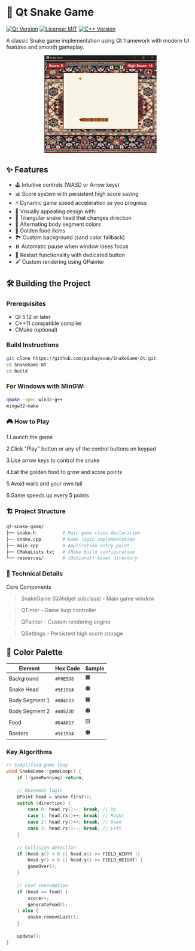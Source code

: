 # 🐍 Qt Snake Game

[![Qt Version](https://img.shields.io/badge/Qt-5.12%2B-brightgreen)](https://www.qt.io/)
[![License: MIT](https://img.shields.io/badge/License-MIT-yellow.svg)](https://opensource.org/licenses/MIT)
[![C++ Version](https://img.shields.io/badge/C%2B%2B-11%2B-blue)](https://isocpp.org/)

A classic Snake game implementation using Qt framework with modern UI features and smooth gameplay.

<p align="center">
  <img src="snake.png" style="width: 300px;" />
</p>

## ✨ Features

- 🕹️ Intuitive controls (WASD or Arrow keys)
- 📊 Score system with persistent high score saving
- ⚡ Dynamic game speed acceleration as you progress
- 🎨 Visually appealing design with:
- 🐍 Triangular snake head that changes direction
- 🌳 Alternating body segment colors
- 🍪 Golden food items
- 🏞 Custom background (sand color fallback)
- ⏸️ Automatic pause when window loses focus
- 🔄 Restart functionality with dedicated button
- 🖌️ Custom rendering using QPainter

## 🛠️ Building the Project

### Prerequisites
- Qt 5.12 or later
- C++11 compatible compiler
- CMake (optional)

### Build Instructions
```bash
git clone https://github.com/pashayevan/SnakeGame-Qt.git
cd SnakeGame-Qt
cd build
```

### For Windows with MinGW:
```bash
qmake -spec win32-g++ 
mingw32-make
```

### 🎮 How to Play

1.Launch the game

2.Click "Play" button or any of the control buttons on keypad

3.Use arrow keys to control the snake

4.Eat the golden food to grow and score points

5.Avoid walls and your own tail

6.Game speeds up every 5 points

### 🏗️ Project Structure
```bash
qt-snake-game/
├── snake.h          # Main game class declaration
├── snake.cpp        # Game logic implementation
├── main.cpp         # Application entry point
├── CMakeLists.txt   # CMake build configuration
└── resources/       # (Optional) Asset directory

```

### 🧠 Technical Details
Core Components
> SnakeGame (QWidget subclass) - Main game window

> QTimer - Game loop controller

> QPainter - Custom rendering engine

> QSettings - Persistent high score storage

## 🎨 Color Palette

| Element         | Hex Code  | Sample |
|-----------------|-----------|--------|
| Background      | `#F0E5D8` | 🟫      |
| Snake Head      | `#5E1914` | 🟤      |
| Body Segment 1  | `#8B4513` | 🟫      |
| Body Segment 2  | `#A0522D` | 🟤      |
| Food            | `#D4A017` | 🟨      |
| Borders         | `#5E1914` | 🟤      |

### Key Algorithms
```cpp
// Simplified game loop
void SnakeGame::gameLoop() {
    if (!gameRunning) return;
    
    // Movement logic
    QPoint head = snake.first();
    switch (direction) {
        case 0: head.ry()--; break; // Up
        case 1: head.rx()++; break; // Right
        case 2: head.ry()++; break; // Down
        case 3: head.rx()--; break; // Left
    }
    
    // Collision detection
    if (head.x() < 0 || head.x() >= FIELD_WIDTH || 
        head.y() < 0 || head.y() >= FIELD_HEIGHT) {
        gameOver();
    }
    
    // Food consumption
    if (head == food) {
        score++;
        generateFood();
    } else {
        snake.removeLast();
    }
    
    update();
}
```


